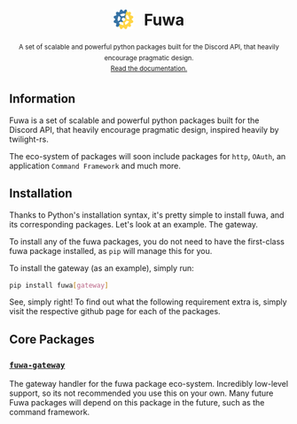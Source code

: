 <h1 align="center">
<sub>
    <img src="https://raw.githubusercontent.com/fuwa-py/fuwa/main/.github/icon.png" height="36">
</sub>
&nbsp;
Fuwa
</h1>
<p align="center">
<sup>
A set of scalable and powerful python packages built for the Discord API, that heavily encourage pragmatic design.
</sup>
<br>
<sup>
    <a href="">Read the documentation.</a>
</sup>
</p>

## Information

Fuwa is a set of scalable and powerful python packages built for the Discord API, that heavily encourage pragmatic design, inspired heavily by twilight-rs.

The eco-system of packages will soon include packages for `http`, `OAuth`, an application `Command Framework` and much more.

## Installation

Thanks to Python's installation syntax, it's pretty simple to install fuwa, and its corresponding packages. Let's look at an example. The gateway.

To install any of the fuwa packages, you do not need to have the first-class fuwa package installed, as `pip` will manage this for you.

To install the gateway (as an example), simply run:

```bash
pip install fuwa[gateway]
```

See, simply right! To find out what the following requirement extra is, simply visit the respective github page for each of the packages.


## Core Packages

### [`fuwa-gateway`](https://github.com/fuwa-py/fuwa-gateway)
The gateway handler for the fuwa package eco-system. Incredibly low-level support, so its not recommended you use this on your own. Many future Fuwa packages will depend on this package in the future, such as the command framework.